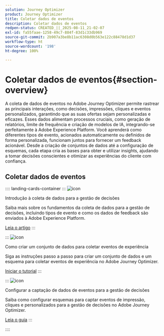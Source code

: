 ```yaml
---
solution: Journey Optimizer
product: Journey Optimizer
title: Coletar dados de eventos
description: Coletar dados de eventos
redpen-status: CREATED_||_2025-08-11_21-02-07
exl-id: fa55faae-1258-49c7-884f-83d1c33db969
source-git-commit: 2b907a3be8b11ac6308d0b563e122c88478d1d37
workflow-type: ht
source-wordcount: '198'
ht-degree: 100%

---
```


# Coletar dados de eventos{#section-overview}

A coleta de dados de eventos no Adobe Journey Optimizer permite rastrear as principais interações, como decisões, impressões, cliques e eventos personalizados, garantindo que as suas ofertas sejam personalizadas e eficazes. Esses dados alimentam processos cruciais, como geração de relatórios, limite de frequência e criação de modelos de IA, integrando-se perfeitamente à Adobe Experience Platform. Você aprenderá como diferentes tipos de evento, acionados automaticamente ou definidos de forma personalizada, funcionam juntos para fornecer um feedback acionável. Desde a criação de conjuntos de dados até a configuração de esquemas, cada etapa cria as bases para obter e utilizar insights, ajudando a tomar decisões conscientes e otimizar as experiências do cliente com confiança.

## Coletar dados de eventos

:::: landing-cards-container
:::
![icon](https://cdn.experienceleague.adobe.com/icons/book.svg?lang=pt-BR)

Introdução à coleta de dados para a gestão de decisões

Saiba mais sobre os fundamentos da coleta de dados para a gestão de decisões, incluindo tipos de evento e como os dados de feedback são enviados à Adobe Experience Platform.

[Leia o artigo](../using/offers/data-collection/data-collection.md)
:::

:::
![icon](https://cdn.experienceleague.adobe.com/icons/circle-play.svg?lang=pt-BR)

Como criar um conjunto de dados para coletar eventos de experiência

Siga as instruções passo a passo para criar um conjunto de dados e um esquema para coletar eventos de experiência no Adobe Journey Optimizer.

[Iniciar o tutorial](../using/offers/data-collection/create-dataset.md)
:::

:::
![icon](https://cdn.experienceleague.adobe.com/icons/gear.svg?lang=pt-BR)

Configurar a captação de dados de eventos para a gestão de decisões

Saiba como configurar esquemas para captar eventos de impressão, cliques e personalizados para a gestão de decisões no Adobe Journey Optimizer.

[Leia o guia](../using/offers/data-collection/schema-requirement.md)
:::

::::
